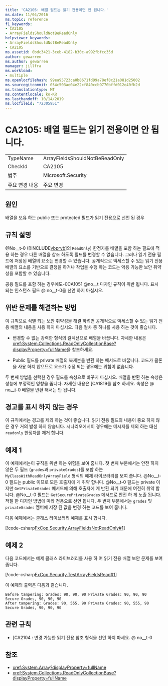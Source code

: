 ```yaml
---
title: 'CA2105: 배열 필드는 읽기 전용이면 안 됩니다.'
ms.date: 11/04/2016
ms.topic: reference
f1_keywords:
- CA2105
- ArrayFieldsShouldNotBeReadOnly
helpviewer_keywords:
- ArrayFieldsShouldNotBeReadOnly
- CA2105
ms.assetid: 0bdc3421-3ceb-4182-b30c-a992fbfcc35d
author: gewarren
ms.author: gewarren
manager: jillfra
ms.workload:
- multiple
ms.openlocfilehash: 99ea95723ca0b8671fd99a78ef8c21a081d25002
ms.sourcegitcommit: 034c503ae04e22cf840ccb9770bffd012e40fb2d
ms.translationtype: MT
ms.contentlocale: ko-KR
ms.lasthandoff: 10/14/2019
ms.locfileid: "72305951"
---
```

# <a name="ca2105-array-fields-should-not-be-read-only"></a>CA2105: 배열 필드는 읽기 전용이면 안 됩니다.

|||
|-|-|
|TypeName|ArrayFieldsShouldNotBeReadOnly|
|CheckId|CA2105|
|범주|Microsoft.Security|
|주요 변경 내용|주요 변경|

## <a name="cause"></a>원인

배열을 보유 하는 public 또는 protected 필드가 읽기 전용으로 선언 된 경우

## <a name="rule-description"></a>규칙 설명

@No__t-0 ([!INCLUDE[vbprvb](../code-quality/includes/vbprvb_md.md)]의 `ReadOnly`) 한정자를 배열을 포함 하는 필드에 적용 하는 경우 다른 배열을 참조 하도록 필드를 변경할 수 없습니다. 그러나 읽기 전용 필드에 저장된 배열의 요소는 변경할 수 있습니다. 공개적으로 액세스할 수 있는 읽기 전용 배열의 요소를 기반으로 결정을 하거나 작업을 수행 하는 코드는 악용 가능한 보안 취약성을 포함할 수 있습니다.

공용 필드를 포함 하는 경우에도-0CA1051 @no__t 디자인 규칙이 위반 됩니다. 표시 되는 인스턴스 필드 @ no__t-0을 선언 하지 마십시오.

## <a name="how-to-fix-violations"></a>위반 문제를 해결하는 방법

이 규칙으로 식별 되는 보안 취약성을 해결 하려면 공개적으로 액세스할 수 있는 읽기 전용 배열의 내용을 사용 하지 마십시오. 다음 절차 중 하나를 사용 하는 것이 좋습니다.

- 변경할 수 없는 강력한 형식의 컬렉션으로 배열을 바꿉니다. 자세한 내용은 <xref:System.Collections.ReadOnlyCollectionBase?displayProperty=fullName>을 참조하세요.

- Public 필드를 private 배열의 복제본을 반환 하는 메서드로 바꿉니다. 코드가 클론을 사용 하지 않으므로 요소가 수정 되는 경우에는 위험이 없습니다.

두 번째 방법을 선택한 경우 필드를 속성으로 바꾸지 마십시오. 배열을 반환 하는 속성은 성능에 부정적인 영향을 줍니다. 자세한 내용은 [CA1819를 참조 하세요. 속성은 @ no__t-0 배열을 반환 해서는 안 됩니다.

## <a name="when-to-suppress-warnings"></a>경고를 표시 하지 않는 경우

이 규칙에서는 경고를 제외 하는 것이 좋습니다. 읽기 전용 필드의 내용이 중요 하지 않은 경우 거의 발생 하지 않습니다. 시나리오에서이 경우에는 메시지를 제외 하는 대신 `readonly` 한정자를 제거 합니다.

## <a name="example-1"></a>예제 1

이 예제에서는이 규칙을 위반 하는 위험을 보여 줍니다. 첫 번째 부분에서는 안전 하지 않은 두 필드 (`grades`과 `privateGrades`)를 포함 하는 `MyClassWithReadOnlyArrayField` 형식의 예제 라이브러리를 보여 줍니다. @No__t-0 필드는 public 이므로 모든 호출자에 게 취약 합니다. @No__t-0 필드는 private 이지만 `GetPrivateGrades` 메서드에 의해 호출자에 게 반환 되기 때문에 여전히 취약 합니다. @No__t-0 필드는 `GetSecurePrivateGrades` 메서드로 안전 하 게 노출 됩니다. 적절 한 디자인 방법에 따라 전용으로 선언 됩니다. 두 번째 부분에서는 `grades` 및 `privateGrades` 멤버에 저장 된 값을 변경 하는 코드를 보여 줍니다.

다음 예제에서는 클래스 라이브러리 예제를 표시 합니다.

[!code-csharp[FxCop.Security.ArrayFieldsNotReadOnly#1](../code-quality/codesnippet/CSharp/ca2105-array-fields-should-not-be-read-only_1.cs)]

## <a name="example-2"></a>예제 2

다음 코드에서는 예제 클래스 라이브러리를 사용 하 여 읽기 전용 배열 보안 문제를 보여 줍니다.

[!code-csharp[FxCop.Security.TestArrayFieldsRead#1](../code-quality/codesnippet/CSharp/ca2105-array-fields-should-not-be-read-only_2.cs)]

이 예제의 출력은 다음과 같습니다.

```text
Before tampering: Grades: 90, 90, 90 Private Grades: 90, 90, 90  Secure Grades, 90, 90, 90
After tampering: Grades: 90, 555, 90 Private Grades: 90, 555, 90  Secure Grades, 90, 90, 90
```

## <a name="related-rules"></a>관련 규칙

- [CA2104 : 변경 가능한 읽기 전용 참조 형식을 선언 하지 마세요. @ no__t-0

## <a name="see-also"></a>참조

- <xref:System.Array?displayProperty=fullName>
- <xref:System.Collections.ReadOnlyCollectionBase?displayProperty=fullName>
